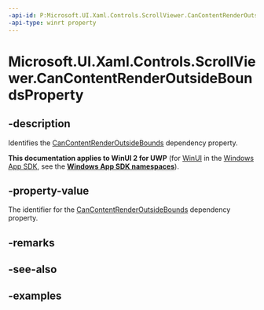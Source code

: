 ```yaml
---
-api-id: P:Microsoft.UI.Xaml.Controls.ScrollViewer.CanContentRenderOutsideBoundsProperty
-api-type: winrt property
---
```


<!-- Property syntax.
public DependencyProperty CanContentRenderOutsideBoundsProperty { get; }
-->

# Microsoft.UI.Xaml.Controls.ScrollViewer.CanContentRenderOutsideBoundsProperty

## -description

Identifies the [CanContentRenderOutsideBounds](scrollviewer_cancontentrenderoutsidebounds.md) dependency property.

**This documentation applies to WinUI 2 for UWP** (for [WinUI](/windows/apps/winui/winui3/) in the [Windows App SDK](/windows/apps/windows-app-sdk/), see the **[Windows App SDK namespaces](/windows/windows-app-sdk/api/winrt/)**).

## -property-value

The identifier for the [CanContentRenderOutsideBounds](scrollviewer_cancontentrenderoutsidebounds.md) dependency property.

## -remarks

## -see-also

## -examples

